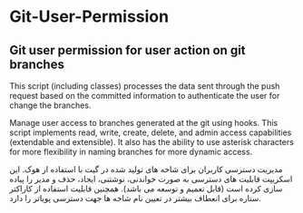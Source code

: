 # Git-User-Permission
Git user permission for user action on git branches
----------------------------------------------------
This script (including classes) processes the data sent through the push request based on the committed information to authenticate the user for change the branches.

Manage user access to branches generated at the git using hooks.
This script implements read, write, create, delete, and admin access capabilities (extendable and extensible). It also has the ability to use asterisk characters for more flexibility in naming branches for more dynamic access.

مدیریت دسترسی کاربران برای شاخه های تولید شده در گیت با استفاده از هوک.
این اسکریپت قابلیت های دسترسی به صورت خواندنی، نوشتنی، ایجاد، حذف و مدیر را پیاده سازی کرده است (قابل تعمیم و توسعه می باشد).
همچنین قابلیت استفاده از کاراکتر ستاره برای انعطاف بیشتر در تعیین نام شاخه ها جهت دسترسی پویاتر را دارد.

